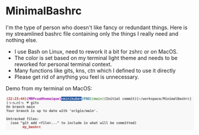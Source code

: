 # MinimalBashrc

I'm the type of person who doesn't like fancy or redundant things. Here is my streamlined bashrc file containing only the things I really need and nothing else.
- I use Bash on Linux, need to rework it a bit for zshrc or on MacOS.
- The color is set based on my terminal light theme and needs to be reworked for personal terminal context.
- Many functions like gits, kns, ctn which I defined to use it directly
- Please get rid of anything you feel is unnecessary.

Demo from my terminal on MacOS:
<p align="center"><img src="terminal_output.png" alt="terminal output image"></p>
